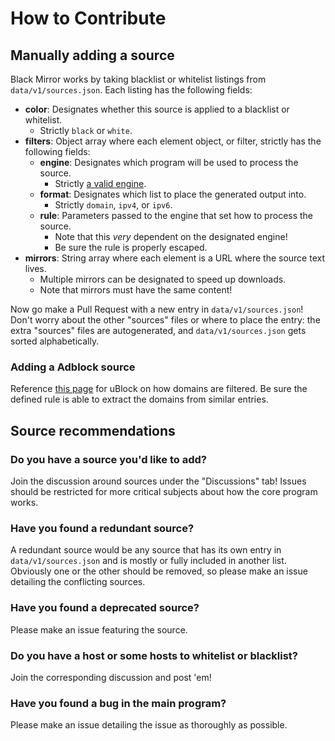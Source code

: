 # How to Contribute

## Manually adding a source

Black Mirror works by taking blacklist or whitelist listings from `data/v1/sources.json`.
Each listing has the following fields:

*   **color**: Designates whether this source is applied to a blacklist or whitelist.
    *   Strictly `black` or `white`.
*   **filters**: Object array where each element object, or filter, strictly has the following fields:
    *   **engine**: Designates which program will be used to process the source.
        *   Strictly [a valid engine](https://github.com/T145/black-mirror/blob/master/scripts/create_builds.bash#L38).
    *   **format**: Designates which list to place the generated output into.
        *   Strictly `domain`, `ipv4`, or `ipv6`.
    *   **rule**: Parameters passed to the engine that set how to process the source.
        *   Note that this *very* dependent on the designated engine!
        *   Be sure the rule is properly escaped.
*   **mirrors**: String array where each element is a URL where the source text lives.
    *   Multiple mirrors can be designated to speed up downloads.
    *   Note that mirrors must have the same content!

Now go make a Pull Request with a new entry in `data/v1/sources.json`!
Don't worry about the other "sources" files or where to place the entry:
the extra "sources" files are autogenerated, and `data/v1/sources.json` gets sorted alphabetically.

### Adding a Adblock source

Reference [this page](https://github.com/gorhill/uBlock/wiki/Static-filter-syntax#static-network-filtering) for uBlock on how domains are filtered. Be sure the defined rule is able to extract the domains from similar entries.

## Source recommendations

### Do you have a source you'd like to add?
Join the discussion around sources under the "Discussions" tab!
Issues should be restricted for more critical subjects about how the core program works.

### Have you found a redundant source?
A redundant source would be any source that has its own entry in `data/v1/sources.json` and is mostly or fully included in another list.
Obviously one or the other should be removed, so please make an issue detailing the conflicting sources.

### Have you found a deprecated source?
Please make an issue featuring the source.

### Do you have a host or some hosts to whitelist or blacklist?
Join the corresponding discussion and post 'em!

### Have you found a bug in the main program?
Please make an issue detailing the issue as thoroughly as possible.
